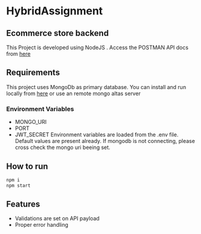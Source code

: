 # HybridAssignment
## Ecommerce store backend
This Project is developed using NodeJS . Access the POSTMAN API docs from [here](https://documenter.getpostman.com/view/10703966/UzXUQEf2)
## Requirements
This project uses MongoDb as primary database.
You can install and run locally from [here](https://www.mongodb.com/docs/manual/installation/) or use an remote mongo altas server
### Environment Variables
* MONGO_URI
* PORT
* JWT_SECRET
Environment variables are loaded from the .env file. Default values are present already. 
If mongodb is not connecting, please cross check the mongo uri beeing set.
## How to run 
```sh
npm i
npm start
```

## Features

- Validations are set on API payload
- Proper error  handling

